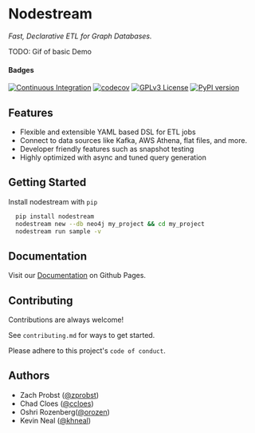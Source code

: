 
# Nodestream

_Fast, Declarative ETL for Graph Databases._

TODO: Gif of basic Demo


#### Badges

[![Continuous Integration](https://github.com/zprobst/nodestream/actions/workflows/ci.yaml/badge.svg)](https://github.com/zprobst/nodestream/actions/workflows/ci.yaml)
[![codecov](https://codecov.io/gh/zprobst/nodestream/branch/main/graph/badge.svg?token=HAPEVKQ6OQ)](https://codecov.io/gh/zprobst/nodestream)
[![GPLv3 License](https://img.shields.io/badge/License-GPL%20v3-yellow.svg)](https://opensource.org/licenses/)
[![PyPI version](https://badge.fury.io/py/nodestream.svg)](https://badge.fury.io/py/nodestream)

## Features

- Flexible and extensible YAML based DSL for ETL jobs
- Connect to data sources like Kafka, AWS Athena, flat files, and more.
- Developer friendly features such as snapshot testing
- Highly optimized with async and tuned query generation


## Getting Started

Install nodestream with `pip`

```bash
  pip install nodestream
  nodestream new --db neo4j my_project && cd my_project
  nodestream run sample -v
```


## Documentation

Visit our [Documentation](https://zprobst.github.io/nodestream) on Github Pages.


## Contributing

Contributions are always welcome!

See `contributing.md` for ways to get started.

Please adhere to this project's `code of conduct`.


## Authors

- Zach Probst ([@zprobst](https://www.github.com/zprobst))
- Chad Cloes ([@ccloes](https://www.github.com/ccloes))
- Oshri Rozenberg([@orozen](https://www.github.com/orozen))
- Kevin Neal ([@khneal](https://www.github.com/khneal))

